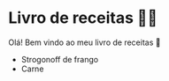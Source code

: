 # Livro de receitas :man_cook:

Olá! Bem vindo ao meu livro de receitas :wave:

- Strogonoff de frango
- Carne